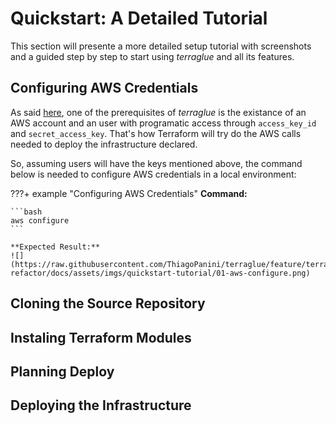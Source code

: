 # Quickstart: A Detailed Tutorial

This section will presente a more detailed setup tutorial with screenshots and a guided step by step to start using *terraglue* and all its features.

## Configuring AWS Credentials

As said [here](basic-tutorial.md#quickstart-a-basic-tutorial), one of the prerequisites of *terraglue* is the existance of an AWS account and an user with programatic access through `access_key_id` and `secret_access_key`. That's how Terraform will try do the AWS calls needed to deploy the infrastructure declared.

So, assuming users will have the keys mentioned above, the command below is needed to configure AWS credentials in a local environment:

???+ example "Configuring AWS Credentials"
    **Command:**

    ```bash
    aws configure
    ```

    **Expected Result:**
    ![](https://raw.githubusercontent.com/ThiagoPanini/terraglue/feature/terraglue-refactor/docs/assets/imgs/quickstart-tutorial/01-aws-configure.png)

## Cloning the Source Repository

## Instaling Terraform Modules

## Planning Deploy

## Deploying the Infrastructure